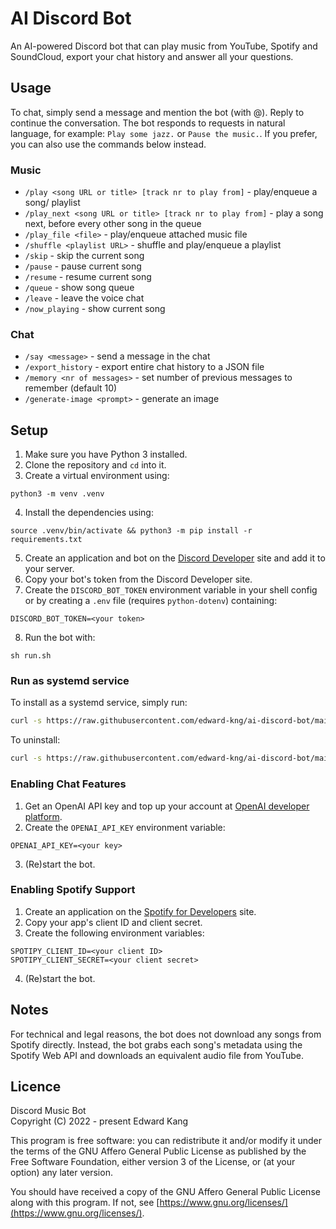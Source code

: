 # AI Discord Bot

An AI-powered Discord bot that can play music from YouTube, Spotify and 
SoundCloud, export your chat history and answer all your questions.

## Usage

To chat, simply send a message and mention the bot (with @). Reply to continue 
the conversation. The bot responds to requests in natural language, for 
example: `Play some jazz.` or `Pause the music.`. If you prefer, you can also 
use the commands below instead.

### Music

- `/play <song URL or title> [track nr to play from]` - play/enqueue a song/
playlist
- `/play_next <song URL or title> [track nr to play from]` - play a song next, 
before every other song in the queue
- `/play_file <file>` - play/enqueue attached music file
- `/shuffle <playlist URL>` - shuffle and play/enqueue a playlist
- `/skip` - skip the current song
- `/pause` - pause current song
- `/resume` - resume current song
- `/queue` - show song queue
- `/leave` - leave the voice chat
- `/now_playing` - show current song

### Chat

- `/say <message>` - send a message in the chat
- `/export_history` - export entire chat history to a JSON file
- `/memory <nr of messages>` - set number of previous messages to remember 
(default 10)
- `/generate-image <prompt>` - generate an image

## Setup

1. Make sure you have Python 3 installed.
2. Clone the repository and `cd` into it.
3. Create a virtual environment using:

```
python3 -m venv .venv
```

4. Install the dependencies using:

```
source .venv/bin/activate && python3 -m pip install -r requirements.txt
```

5. Create an application and bot on the
 [Discord Developer](https://discord.com/developers) site and add it to your
 server.
6. Copy your bot's token from the Discord Developer site.
7. Create the `DISCORD_BOT_TOKEN` environment variable in your shell config or
 by creating a `.env` file (requires `python-dotenv`) containing:

```
DISCORD_BOT_TOKEN=<your token>
```

8. Run the bot with:

```
sh run.sh
```

### Run as systemd service

To install as a systemd service, simply run:

```sh
curl -s https://raw.githubusercontent.com/edward-kng/ai-discord-bot/main/install.sh | sudo bash -
```

To uninstall:

```sh
curl -s https://raw.githubusercontent.com/edward-kng/ai-discord-bot/main/uninstall.sh | sudo bash -
```

### Enabling Chat Features

1. Get an OpenAI API key and top up your account at 
[OpenAI developer platform](https://platform.openai.com/).
2. Create the `OPENAI_API_KEY` environment variable:

```
OPENAI_API_KEY=<your key>
```
3. (Re)start the bot.

### Enabling Spotify Support

1. Create an application on the 
 [Spotify for Developers](https://developer.spotify.com/) site.
2. Copy your app's client ID and client secret.
3. Create the following environment variables:

```
SPOTIPY_CLIENT_ID=<your client ID>
SPOTIPY_CLIENT_SECRET=<your client secret>
```

4. (Re)start the bot.

## Notes

For technical and legal reasons, the bot does not download any songs from
 Spotify directly. Instead, the bot grabs each song's metadata using the
 Spotify Web API and downloads an equivalent audio file from YouTube.

## Licence

Discord Music Bot  
Copyright (C) 2022 - present Edward Kang

This program is free software: you can redistribute it and/or modify
it under the terms of the GNU Affero General Public License as
published by the Free Software Foundation, either version 3 of the
License, or (at your option) any later version.

You should have received a copy of the GNU Affero General Public License
along with this program. If not, see
[https://www.gnu.org/licenses/](https://www.gnu.org/licenses/).
